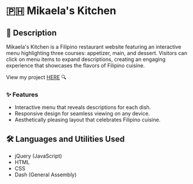 # 🇵🇭 Mikaela's Kitchen

## 📝 Description
Mikaela's Kitchen is a Filipino restaurant website featuring an interactive menu highlighting three courses: appetizer, main, and dessert. Visitors can click on menu items to expand descriptions, creating an engaging experience that showcases the flavors of Filipino cuisine.

View my project [HERE](https://mikaebal.github.io/restaurant-website/) 🔍

### ✨ Features

- Interactive menu that reveals descriptions for each dish.
- Responsive design for seamless viewing on any device.
- Aesthetically pleasing layout that celebrates Filipino cuisine.

## 🛠️ Languages and Utilities Used

- jQuery (JavaScript)
- HTML
- CSS
- Dash (General Assembly)
